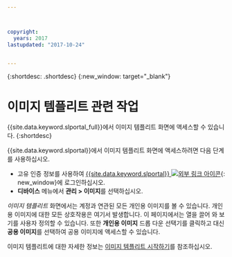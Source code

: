 ```yaml
---



copyright:
  years: 2017
lastupdated: "2017-10-24"


---
```


{:shortdesc: .shortdesc}
{:new_window: target="_blank"}

# 이미지 템플리트 관련 작업
{{site.data.keyword.slportal_full}}에서 이미지 템플리트 화면에 액세스할 수 있습니다.
{:shortdesc}

{{site.data.keyword.slportal}}에서 이미지 템플리트 화면에 액세스하려면 다음 단계를 사용하십시오.

* 고유 인증 정보를 사용하여 [{{site.data.keyword.slportal}} ![외부 링크 아이콘](../icons/launch-glyph.svg "외부 링크 아이콘")](https://control.softlayer.com/){: new_window}에 로그인하십시오.
* **디바이스** 메뉴에서 **관리 > 이미지**를 선택하십시오.

*이미지 템플리트* 화면에서는 계정과 연관된 모든 개인용 이미지를 볼 수 있습니다. 개인용 이미지에 대한 모든 상호작용은 여기서 발생합니다. 이 페이지에서는 열을 끌어 와 보기를 사용자 정의할 수 있습니다. 또한 **개인용 이미지** 드롭 다운 선택기를 클릭하고 대신 **공용 이미지**를 선택하여 공용 이미지에 액세스할 수 있습니다. 

이미지 템플리트에 대한 자세한 정보는 [이미지 템플리트 시작하기](/docs/infrastructure/image-templates/image_index.html)를 참조하십시오.








